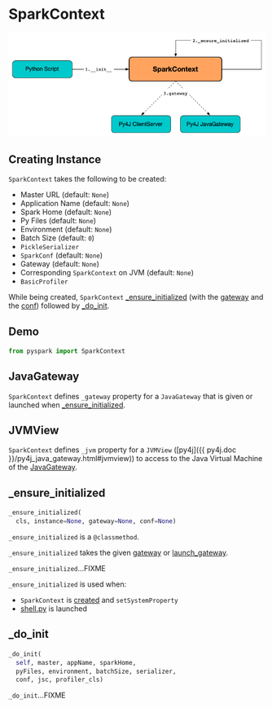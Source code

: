 # SparkContext

![SparkContext Initialization](images/SparkContext.png)

## Creating Instance

`SparkContext` takes the following to be created:

* <span id="master"> Master URL (default: `None`)
* <span id="appName"> Application Name (default: `None`)
* <span id="sparkHome"> Spark Home (default: `None`)
* <span id="pyFiles"> Py Files (default: `None`)
* <span id="environment"> Environment (default: `None`)
* <span id="batchSize"> Batch Size (default: `0`)
* <span id="serializer"> `PickleSerializer`
* <span id="conf"> `SparkConf` (default: `None`)
* <span id="gateway"> Gateway (default: `None`)
* <span id="jsc"> Corresponding `SparkContext` on JVM (default: `None`)
* <span id="profiler_cls"> `BasicProfiler`

While being created, `SparkContext` [_ensure_initialized](#_ensure_initialized) (with the [gateway](#gateway) and the [conf](#conf)) followed by [_do_init](#_do_init).

## Demo

```python
from pyspark import SparkContext
```

## <span id="_gateway"> JavaGateway

`SparkContext` defines `_gateway` property for a `JavaGateway` that is given or launched when [_ensure_initialized](#_ensure_initialized).

## <span id="_jvm"> JVMView

`SparkContext` defines `_jvm` property for a `JVMView` ([py4j]({{ py4j.doc }}/py4j_java_gateway.html#jvmview)) to access to the Java Virtual Machine of the [JavaGateway](#_gateway).

## <span id="_ensure_initialized"> _ensure_initialized

```python
_ensure_initialized(
  cls, instance=None, gateway=None, conf=None)
```

`_ensure_initialized` is a `@classmethod`.

`_ensure_initialized` takes the given [gateway](#gateway) or [launch_gateway](pyspark/java_gateway.md#launch_gateway).

`_ensure_initialized`...FIXME

`_ensure_initialized` is used when:

* `SparkContext` is [created](#creating-instance) and `setSystemProperty`
* [shell.py](pyspark/shell.md) is launched

## <span id="_do_init"> _do_init

```python
_do_init(
  self, master, appName, sparkHome,
  pyFiles, environment, batchSize, serializer,
  conf, jsc, profiler_cls)
```

`_do_init`...FIXME

